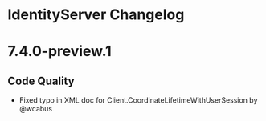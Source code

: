 # IdentityServer Changelog

# 7.4.0-preview.1

## Code Quality
- Fixed typo in XML doc for Client.CoordinateLifetimeWithUserSession by @wcabus
